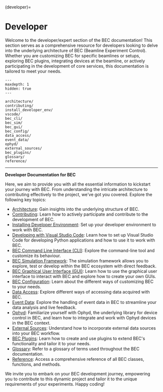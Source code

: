 (developer)=
# Developer
Welcome to the developer/expert section of the BEC documentation! This section serves as a comprehensive resource for developers looking to delve into the underlying architecture of BEC (Beamline Experiment Control). Whether you are customizing BEC for specific beamlines or setups, exploring BEC plugins, integrating devices at the beamline, or actively participating in the development of core services, this documentation is tailored to meet your needs.

```{toctree}
---
maxdepth: 1
hidden: true
---

architecture/
contributing/
install_developer_env/
vscode/
bec_cli/
bec_sim/
bec_gui/
bec_config/
data_access/
event_data/
ophyd/
external_sources/
bec_plugins/
glossary/
reference/
```

***
**Developer Documentation for BEC**

Here, we aim to provide you with all the essential information to kickstart your journey with BEC. From understanding the intricate architecture to contributing effectively to the project, we've got you covered. Explore the following key topics:

* [Architecture](#developer.architecture): Gain insights into the underlying structure of BEC.
* [Contributing](#developer.contributing): Learn how to actively participate and contribute to the development of BEC.
* [Installing Developer Environment](#developer.install_developer_env): Set up your developer environment to work with BEC.
* [Developing with Visual Studio Code](#developer.vscode): Learn how to set up Visual Studio Code for developing Python applications and how to use it to work with BEC.
* [BEC Command Line Interface (CLI)](#developer.bec_cli): Explore the command-line tool and customize its behaviour.
* [BEC Simulation Framework](#developer.bec_sim): The simulation framework allows you to explore, test or develop within the BEC ecosystem with direct feedback.
* [BEC Graphical User Interface (GUI)](#developer.bec_gui): Learn how to use the graphical user interface to interact with BEC and explore how to create your own GUIs.
* [BEC Configuration](#developer.bec_config): Learn about the different ways of customizing BEC to your needs.
* [Data Access](#developer.data_access): Explore different ways of accessing data acquired with BEC.
* [Event Data](#developer.data_access): Explore the handling of event data in BEC to streamline your data analysis and live feedback.
* [Ophyd](#developer.ophyd): Familiarize yourself with Ophyd, the underlying library for device control in BEC, and learn how to integrate and work with Ophyd devices in the BEC context.
* [External Sources](#developer.external_sources): Understand how to incorporate external data sources into your BEC workflow.
* [BEC Plugins](#developer.bec_plugins): Learn how to create and use plugins to extend BEC's functionality and tailor it to your needs.
* [Glossary](#developer.glossary): Refer to a glossary of terms used throughout the BEC documentation.
* [Reference](#developer.reference): Access a comprehensive reference of all BEC classes, functions, and methods.


We invite you to embark on your BEC development journey, empowering you to contribute to this dynamic project and tailor it to the unique requirements of your experiments. Happy coding!





